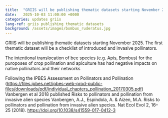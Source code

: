 ```yaml
---
title:  "GRIIS will be publishing thematic datasets starting November 2025"
date:   2025-10-03 11:00:00 +0000
categories: updates griis
lang-ref: griis publishing thematic datasets
background: /assets/images/bombus_ruderatus.jpg
---
```

GRIIS will be publishing thematic datasets starting November 2025. The first thematic dataset will be a checklist of introduced and invasive pollinators.

The intentional translocation of bee species (e.g. Apis, Bombus) for the puroposes of crop pollination and apiculture has had negative impacts on native pollinators and their networks

Following the IPBES Assessment on Pollinators and Pollination (https://files.ipbes.net/ipbes-web-prod-public-files/downloads/pdf/individual_chapters_pollination_20170305.pdf) Vanbergen et al 2018 published Risks to pollinators and pollination from invasive alien species
Vanbergen, A.J., Espíndola, A. & Aizen, M.A. Risks to pollinators and pollination from invasive alien species. Nat Ecol Evol 2, 16–25 (2018). https://doi.org/10.1038/s41559-017-0412-3
